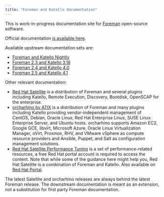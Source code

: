```yaml
---
title: "Foreman and Katello documentation"
---
```


This is work-in-progress documentation site for <a href="https://www.theforeman.org">Foreman</a> open-source software.

Official documentation [is available here](https://theforeman.org/manuals/nightly/index.html).

Available upstream documentation sets are:

* [Foreman and Katello Nightly](/nightly.html)
* [Foreman 2.3 and Katello 3.18](/2.3.html)
* [Foreman 2.4 and Katello 4.0](/2.4.html)
* [Foreman 2.5 and Katello 4.1](/2.5.html)

Other relevant documentation:

* [Red Hat Satellite](https://access.redhat.com/documentation/en-us/red_hat_satellite) is a distribution of Foreman and several plugins including Katello, Remote Execution, Discovery, Bootdisk, OpenSCAP for the enterprise.
* [orcharhino by ATIX](https://docs.orcharhino.com/or/docs/index.html) is a distribution of Foreman and many plugins including Katello providing vendor-independent management of CentOS, Debian, Oracle Linux, Red Hat Enterprise Linux, SUSE Linux Enterprise Server, and Ubuntu hosts. orcharhino supports Amazon EC2, Google GCE, libvirt, Microsoft Azure, Oracle Linux Virtualization Manager, oVirt, Proxmox, RHV, and VMware vSphere as compute resource providers and Ansible, Puppet, and Salt as configuration management solutions.
* [Red Hat Satellite Performance Tuning](https://redhatsatellite.github.io/satellite-performance-tuning/) is a set of performance-related resources, a free Red Hat portal account is required to access the content. Note that while some of the guidance here might help you, Red Hat Satellite is a combination of Foreman and Katello. Also available on [Red Hat Portal](https://redhatsatellite.github.io/satellite-performance-tuning/).

The latest Satellite and orcharhino releases are always behind the latest Foreman release. The downstream documentation is meant as an extension, not a substitution for first party Foreman documentation.
